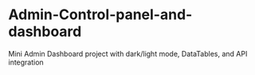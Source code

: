 # Admin-Control-panel-and-dashboard
Mini Admin Dashboard project with dark/light mode, DataTables, and API integration
